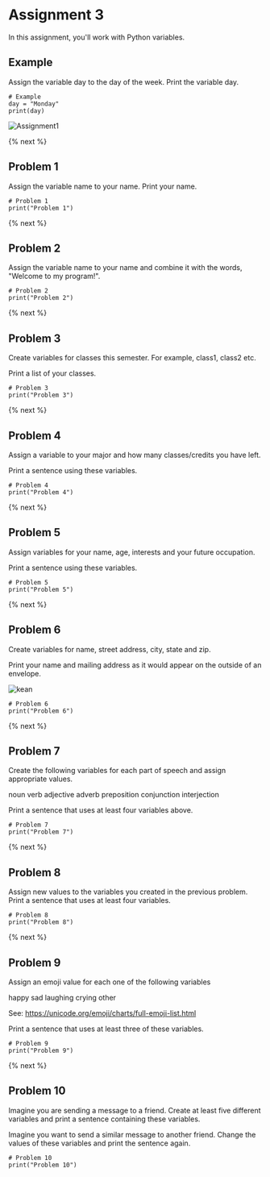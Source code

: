 # Assignment 3

In this assignment, you'll work with Python variables.

## Example

Assign the variable day to the day of the week.  Print the variable day.

```
# Example 
day = "Monday"
print(day)
```

![Assignment1](https://raw.githubusercontent.com/profpy/id1400/master/lecture3/assignment3.gif)

{% next %}

## Problem 1

Assign the variable name to your name.  Print your name.

```
# Problem 1
print("Problem 1")
```

{% next %}

## Problem 2

Assign the variable name to your name and combine it with the words, "Welcome to my program!".

```
# Problem 2
print("Problem 2")
```

{% next %}

## Problem 3

Create variables for classes this semester. For example, class1, class2 etc.

Print a list of your classes.

```
# Problem 3
print("Problem 3")
```

{% next %}

## Problem 4

Assign a variable to your major and how many classes/credits you have left.

Print a sentence using these variables.

```
# Problem 4
print("Problem 4")
```

{% next %}

## Problem 5

Assign variables for your name, age, interests and your future occupation.

Print a sentence using these variables.

```
# Problem 5
print("Problem 5")
```

{% next %}

## Problem 6

Create variables for name, street address, city, state and zip.

Print your name and mailing address as it would appear on the outside of an envelope. 

![kean](https://raw.githubusercontent.com/profpy/id1400/master/lecture3/keanaddress.PNG)

```
# Problem 6
print("Problem 6")
```

{% next %}

## Problem 7

Create the following variables for each part of speech and assign appropriate values.

noun
verb
adjective
adverb
preposition
conjunction
interjection

Print a sentence that uses at least four variables above.

```
# Problem 7
print("Problem 7")
```

{% next %}

## Problem 8

Assign new values to the variables you created in the previous problem.  Print a sentence that uses at least four variables.

```
# Problem 8
print("Problem 8")
```

{% next %}

## Problem 9

Assign an emoji value for each one of the following variables

happy
sad
laughing
crying
other

See: https://unicode.org/emoji/charts/full-emoji-list.html

Print a sentence that uses at least three of these variables.

```
# Problem 9
print("Problem 9")
```

{% next %}

## Problem 10

Imagine you are sending a message to a friend.  Create at least five different variables and print a sentence containing these variables.

Imagine you want to send a similar message to another friend.  Change the values of these variables and print the sentence again.

```
# Problem 10
print("Problem 10")
```
